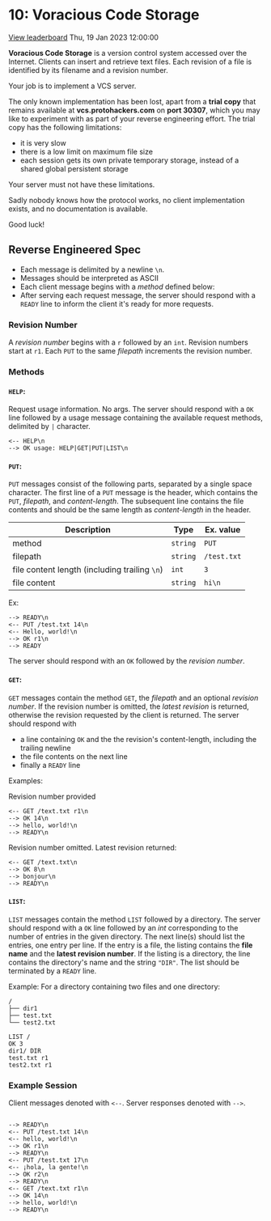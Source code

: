 # 10: Voracious Code Storage

[View leaderboard](https://protohackers.com/leaderboard/10)
Thu, 19 Jan 2023 12:00:00

**Voracious Code Storage** is a version control system accessed over the Internet. Clients can insert and retrieve text files. Each revision of a file is identified by its filename and a revision number.

Your job is to implement a VCS server.

The only known implementation has been lost, apart from a **trial copy** that remains available at **vcs.protohackers.com** on **port 30307**, which you may like to experiment with as part of your reverse engineering effort. The trial copy has the following limitations:

- it is very slow
- there is a low limit on maximum file size
- each session gets its own private temporary storage, instead of a shared global persistent storage

Your server must not have these limitations.

Sadly nobody knows how the protocol works, no client implementation exists, and no documentation is available.

Good luck!

## Reverse Engineered Spec

- Each message is delimited by a newline `\n`.
- Messages should be interpreted as ASCII
- Each client message begins with a _method_ defined below:
- After serving each request message, the server should respond with a `READY` line to inform the client it's ready for more requests.

### Revision Number

A _revision number_ begins with a `r` followed by an `int`. Revision numbers start at `r1`. Each `PUT` to the same _filepath_ increments the revision number.

### Methods

#### `HELP`:

Request usage information. No args. The server should respond with a `OK` line followed by a usage message containing the available request methods, delimited by `|` character.

```
<-- HELP\n
--> OK usage: HELP|GET|PUT|LIST\n
```

#### `PUT`:

`PUT` messages consist of the following parts, separated by a single space ` ` character. The first line of a `PUT` message is the header, which contains the `PUT`, _filepath_, and _content-length_. The subsequent line contains the file contents and should be the same length as _content-length_ in the header.

| Description                                   | Type     | Ex. value   |
| --------------------------------------------- | -------- | ----------- |
| method                                        | `string` | `PUT`       |
| filepath                                      | `string` | `/test.txt` |
| file content length (including trailing `\n`) | `int`    | `3`         |
| file content                                  | `string` | `hi\n`      |

Ex:

```
--> READY\n
<-- PUT /test.txt 14\n
<-- Hello, world!\n
--> OK r1\n
--> READY
```

The server should respond with an `OK` followed by the _revision number_.

#### `GET`:

`GET` messages contain the method `GET`, the _filepath_ and an optional _revision number_. If the revision number is omitted, the _latest revision_ is returned, otherwise the revision requested by the client is returned.
The server should respond with

- a line containing `OK` and the the revision's content-length, including the trailing newline
- the file contents on the next line
- finally a `READY` line

Examples:

Revision number provided

```
<-- GET /text.txt r1\n
--> OK 14\n
--> hello, world!\n
--> READY\n
```

Revision number omitted. Latest revision returned:

```
<-- GET /text.txt\n
--> OK 8\n
--> bonjour\n
--> READY\n
```

#### `LIST`:

`LIST` messages contain the method `LIST` followed by a directory. The server should respond with a `OK` line followed by an _int_ corresponding to the number of entries in the given directory.
The next line(s) should list the entries, one entry per line. If the entry is a file, the listing contains the **file name** and the **latest revision number**. If the listing is a directory, the line contains the directory's name and the string `"DIR"`. The list should be terminated by a `READY` line.

Example:
For a directory containing two files and one directory:

```
/
├── dir1
├── test.txt
└── test2.txt
```

```
LIST /
OK 3
dir1/ DIR
test.txt r1
test2.txt r1
```

### Example Session

Client messages denoted with `<--`. Server responses denoted with `-->`.

```

--> READY\n
<-- PUT /test.txt 14\n
<-- hello, world!\n
--> OK r1\n
--> READY\n
<-- PUT /test.txt 17\n
<-- ¡hola, la gente!\n
--> OK r2\n
--> READY\n
<-- GET /text.txt r1\n
--> OK 14\n
--> hello, world!\n
--> READY\n

```
